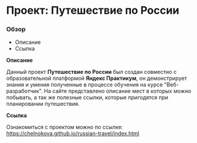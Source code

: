 # Проект: Путешествие по России

### Обзор

- Описание
- Ссылка 

**Описание**

Данный проект **Путешествие по России** был создан совместно 
с образовательной платформой **Яндекс Практикум**,
он демонстрирует знания и умения полученные в процессе
обучения на курсе "Веб-разработчик". На сайте представлено 
описание мест в которых можно побывать, а так же полезные ссылки, 
которые пригодятся при планировании путешествия.

**Ссылка**

Ознакомиться с проектом можно по ссылке:
https://chelnokova.github.io/russian-travel/index.html
